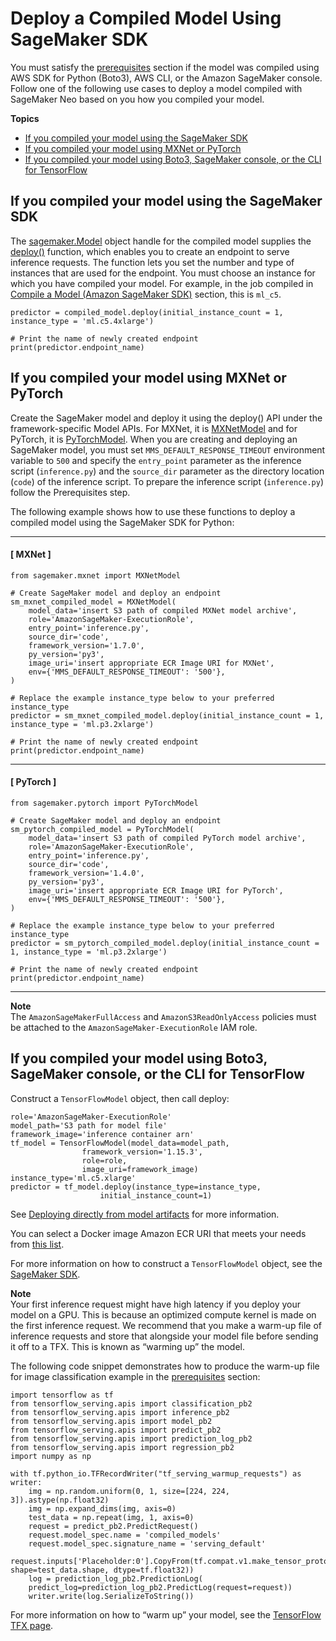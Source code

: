 # Deploy a Compiled Model Using SageMaker SDK<a name="neo-deployment-hosting-services-sdk"></a>

You must satisfy the [ prerequisites](https://docs.aws.amazon.com/sagemaker/latest/dg/neo-deployment-hosting-services-prerequisites) section if the model was compiled using AWS SDK for Python \(Boto3\), AWS CLI, or the Amazon SageMaker console\. Follow one of the following use cases to deploy a model compiled with SageMaker Neo based on you how you compiled your model\. 

**Topics**
+ [If you compiled your model using the SageMaker SDK](#neo-deployment-hosting-services-sdk-deploy-sm-sdk)
+ [If you compiled your model using MXNet or PyTorch](#neo-deployment-hosting-services-sdk-deploy-sm-boto3)
+ [If you compiled your model using Boto3, SageMaker console, or the CLI for TensorFlow](#neo-deployment-hosting-services-sdk-deploy-sm-boto3-tensorflow)

## If you compiled your model using the SageMaker SDK<a name="neo-deployment-hosting-services-sdk-deploy-sm-sdk"></a>

The [sagemaker\.Model](https://sagemaker.readthedocs.io/en/stable/api/inference/model.html?highlight=sagemaker.Model) object handle for the compiled model supplies the [deploy\(\)](https://sagemaker.readthedocs.io/en/stable/api/inference/model.html?highlight=sagemaker.Model#sagemaker.model.Model.deploy) function, which enables you to create an endpoint to serve inference requests\. The function lets you set the number and type of instances that are used for the endpoint\. You must choose an instance for which you have compiled your model\. For example, in the job compiled in [Compile a Model \(Amazon SageMaker SDK\)](https://docs.aws.amazon.com/sagemaker/latest/dg/neo-job-compilation-sagemaker-sdk.html) section, this is `ml_c5`\. 

```
predictor = compiled_model.deploy(initial_instance_count = 1, instance_type = 'ml.c5.4xlarge')

# Print the name of newly created endpoint
print(predictor.endpoint_name)
```

## If you compiled your model using MXNet or PyTorch<a name="neo-deployment-hosting-services-sdk-deploy-sm-boto3"></a>

Create the SageMaker model and deploy it using the deploy\(\) API under the framework\-specific Model APIs\. For MXNet, it is [MXNetModel](https://sagemaker.readthedocs.io/en/stable/frameworks/mxnet/sagemaker.mxnet.html?highlight=MXNetModel#mxnet-model) and for PyTorch, it is [ PyTorchModel](https://sagemaker.readthedocs.io/en/stable/frameworks/pytorch/sagemaker.pytorch.html?highlight=PyTorchModel#sagemaker.pytorch.model.PyTorchModel)\. When you are creating and deploying an SageMaker model, you must set `MMS_DEFAULT_RESPONSE_TIMEOUT` environment variable to `500` and specify the `entry_point` parameter as the inference script \(`inference.py`\) and the `source_dir` parameter as the directory location \(`code`\) of the inference script\. To prepare the inference script \(`inference.py`\) follow the Prerequisites step\. 

The following example shows how to use these functions to deploy a compiled model using the SageMaker SDK for Python: 

------
#### [ MXNet ]

```
from sagemaker.mxnet import MXNetModel

# Create SageMaker model and deploy an endpoint
sm_mxnet_compiled_model = MXNetModel(
    model_data='insert S3 path of compiled MXNet model archive',
    role='AmazonSageMaker-ExecutionRole',
    entry_point='inference.py',
    source_dir='code',
    framework_version='1.7.0',
    py_version='py3',
    image_uri='insert appropriate ECR Image URI for MXNet',
    env={'MMS_DEFAULT_RESPONSE_TIMEOUT': '500'},
)

# Replace the example instance_type below to your preferred instance_type
predictor = sm_mxnet_compiled_model.deploy(initial_instance_count = 1, instance_type = 'ml.p3.2xlarge')

# Print the name of newly created endpoint
print(predictor.endpoint_name)
```

------
#### [ PyTorch ]

```
from sagemaker.pytorch import PyTorchModel

# Create SageMaker model and deploy an endpoint
sm_pytorch_compiled_model = PyTorchModel(
    model_data='insert S3 path of compiled PyTorch model archive',
    role='AmazonSageMaker-ExecutionRole',
    entry_point='inference.py',
    source_dir='code',
    framework_version='1.4.0',
    py_version='py3',
    image_uri='insert appropriate ECR Image URI for PyTorch',
    env={'MMS_DEFAULT_RESPONSE_TIMEOUT': '500'},
)

# Replace the example instance_type below to your preferred instance_type
predictor = sm_pytorch_compiled_model.deploy(initial_instance_count = 1, instance_type = 'ml.p3.2xlarge')

# Print the name of newly created endpoint
print(predictor.endpoint_name)
```

------

**Note**  
The `AmazonSageMakerFullAccess` and `AmazonS3ReadOnlyAccess` policies must be attached to the `AmazonSageMaker-ExecutionRole` IAM role\. 

## If you compiled your model using Boto3, SageMaker console, or the CLI for TensorFlow<a name="neo-deployment-hosting-services-sdk-deploy-sm-boto3-tensorflow"></a>

Construct a `TensorFlowModel` object, then call deploy: 

```
role='AmazonSageMaker-ExecutionRole'
model_path='S3 path for model file'
framework_image='inference container arn'
tf_model = TensorFlowModel(model_data=model_path,
                framework_version='1.15.3',
                role=role, 
                image_uri=framework_image)
instance_type='ml.c5.xlarge'
predictor = tf_model.deploy(instance_type=instance_type,
                    initial_instance_count=1)
```

See [Deploying directly from model artifacts](https://sagemaker.readthedocs.io/en/stable/frameworks/tensorflow/deploying_tensorflow_serving.html#deploying-directly-from-model-artifacts) for more information\. 

You can select a Docker image Amazon ECR URI that meets your needs from [this list](https://docs.aws.amazon.com/sagemaker/latest/dg/neo-deployment-hosting-services-container-images.html)\. 

For more information on how to construct a `TensorFlowModel` object, see the [SageMaker SDK](https://sagemaker.readthedocs.io/en/stable/frameworks/tensorflow/sagemaker.tensorflow.html#tensorflow-serving-model)\. 

**Note**  
Your first inference request might have high latency if you deploy your model on a GPU\. This is because an optimized compute kernel is made on the first inference request\. We recommend that you make a warm\-up file of inference requests and store that alongside your model file before sending it off to a TFX\. This is known as “warming up” the model\. 

The following code snippet demonstrates how to produce the warm\-up file for image classification example in the [prerequisites](https://docs.aws.amazon.com/sagemaker/latest/dg/neo-deployment-hosting-services-prerequisites) section: 

```
import tensorflow as tf
from tensorflow_serving.apis import classification_pb2
from tensorflow_serving.apis import inference_pb2
from tensorflow_serving.apis import model_pb2
from tensorflow_serving.apis import predict_pb2
from tensorflow_serving.apis import prediction_log_pb2
from tensorflow_serving.apis import regression_pb2
import numpy as np

with tf.python_io.TFRecordWriter("tf_serving_warmup_requests") as writer:       
    img = np.random.uniform(0, 1, size=[224, 224, 3]).astype(np.float32)
    img = np.expand_dims(img, axis=0)
    test_data = np.repeat(img, 1, axis=0)
    request = predict_pb2.PredictRequest()
    request.model_spec.name = 'compiled_models'
    request.model_spec.signature_name = 'serving_default'
    request.inputs['Placeholder:0'].CopyFrom(tf.compat.v1.make_tensor_proto(test_data, shape=test_data.shape, dtype=tf.float32))
    log = prediction_log_pb2.PredictionLog(
    predict_log=prediction_log_pb2.PredictLog(request=request))
    writer.write(log.SerializeToString())
```

For more information on how to “warm up” your model, see the [TensorFlow TFX page](https://www.tensorflow.org/tfx/serving/saved_model_warmup)\.